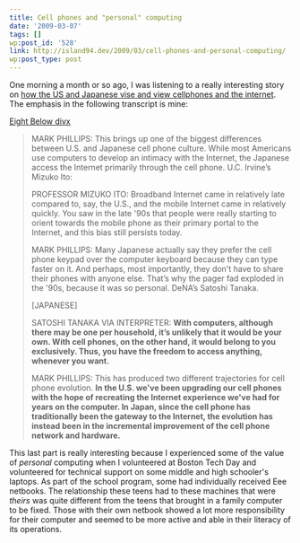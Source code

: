 ```yaml
---
title: Cell phones and "personal" computing
date: '2009-03-07'
tags: []
wp:post_id: '528'
link: http://island94.dev/2009/03/cell-phones-and-personal-computing/
wp:post_type: post
---
```


One morning a month or so ago, I was listening to a really interesting story on <a href="://www.onthemedia.org/transcripts/2009/01/30/07">how the US and Japanese vise and view cellphones and the internet</a>. The emphasis in the following transcript is mine:

<span style="text-decoration: underline;"><a href="http://utero.pe/?eight_below">Eight Below divx</a></span>
<blockquote><span class="speaker">MARK PHILLIPS:</span> This brings up one of the biggest differences between U.S. and Japanese cell phone culture. While most Americans use computers to develop an intimacy with the Internet, the Japanese access the Internet primarily through the cell phone. U.C. Irvine’s Mizuko Ito:

<span class="speaker">PROFESSOR MIZUKO ITO:</span> Broadband Internet came in relatively late compared to, say, the U.S., and the mobile Internet came in relatively quickly. You saw in the late '90s that people were really starting to orient towards the mobile phone as their primary portal to the Internet, and this bias still persists today.

<span class="speaker">MARK PHILLIPS:</span> Many Japanese actually say they prefer the cell phone keypad over the computer keyboard because they can type faster on it. And perhaps, most importantly, they don't have to share their phones with anyone else. That’s why the pager fad exploded in the '90s, because it was so personal. DeNA’s Satoshi Tanaka.

[JAPANESE]

<span class="speaker">SATOSHI TANAKA VIA INTERPRETER:</span> <strong>With computers, although there may be one per household, it’s unlikely that it would be your own. With cell phones, on the other hand, it would belong to you exclusively. Thus, you have the freedom to access anything, whenever you want.</strong>

<span class="speaker">MARK PHILLIPS:</span> This has produced two different trajectories for cell phone evolution. <strong>In the U.S. we've been upgrading our cell phones with the hope of recreating the Internet experience we've had for years on the computer. In Japan, since the cell phone has traditionally been the gateway to the Internet, the evolution has instead been in the incremental improvement of the cell phone network and hardware.</strong></blockquote>
This last part is really interesting because I experienced some of the value of <em>personal</em> computing when I volunteered at Boston Tech Day and volunteered for technical support on some middle and high schooler's laptops. As part of the school program, some had individually received Eee netbooks. The relationship these teens had to these machines that were <em>theirs</em> was quite different from the teens that brought in a family computer to be fixed.  Those with their own netbook showed a lot more responsibility for their computer and seemed to be more active and able in their literacy of its operations.
